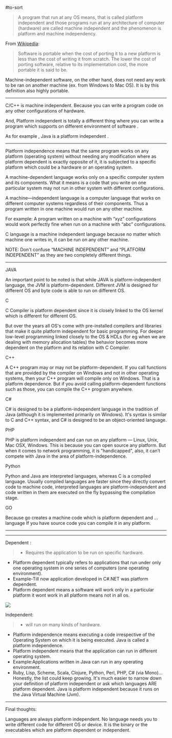 #to-sort

> A program that run at any OS means, that is called platform independent and those programs run at any architecture of computer (hardware) are called machine independent and the phenomenon is platform and machine independency.

From [Wikipedia](http://en.wikipedia.org/wiki/Porting):

> Software is portable when the cost of porting it to a new platform is less than the cost of writing it from scratch. The lower the cost of porting software, relative to its implementation cost, the more portable it is said to be.

Machine-independent software, on the other hand, does not need any work to be ran on another machine (ex. from Windows to Mac OS). It is by this definition also highly portable.




----

C/C++ is machine independent. Because you can write a program code on any other configurations of hardware.

And, Platform independent is totally a different thing where you can write a program which supports on different environment of software .

As for example , Java is a platform independent .

----

Platform independence means that the same program works on any platform (operating system) without needing any modification where as platform dependent is exactly opposite of it, it is subjected to a specific platform which could be a hardware or an operating system.


A machine-dependent language works only on a specific computer system and its components. What it means is a code that you write on one particular system may not run in other system with different configurations.

A machine—independent language is a computer language that works on different computer systems regardless of their components. Thus a program written in one machine would run on any other machine.

For example: A program written on a machine with “xyz” configurations would work perfectly fine when run on a machine with “abc” configurations.

C language is a machine independent language because no matter which machine one writes in, it can be run on any other machine.

NOTE: Don't confuse “MACHINE INDEPENDENT” and “PLATFORM INDEPENDENT” as they are two completely different things.

---

JAVA

An important point to be noted is that while JAVA is platform-independent language, the JVM is platform-dependent. Different JVM is designed for different OS and byte code is able to run on different OS.

C

C Compiler is platform dependent since it is closely linked to the OS kernel which is different for different OS.

But over the years all OS's come with pre-installed compilers and libraries that make it quite platform independent for basic programming. For deeper low-level programming linked closely to the OS & HDLs (for eg when we are dealing with memory allocation tables) the behavior becomes more dependent on the platform and its relation with C Compiler.

C++

A C++ program may or may not be platform-dependent. If you call functions that are provided by the compiler on Windows and not in other operating systems, then your C++ program will compile only on Windows. That is a platform dependence. But if you avoid calling platform-dependent functions such as those, you can compile the C++ program anywhere.

C#

C# is designed to be a platform-independent language in the tradition of Java (although it is implemented primarily on Windows). It's syntax is similar to C and C++ syntax, and C# is designed to be an object-oriented language.

PHP

PHP is platform independent and can run on any platform — Linux, Unix, Mac OSX, Windows. This is because you can open source any platform. But when it comes to network programming, it is "handicapped", also, it can’t compete with Java in the area of platform-independence.

Python

Python and Java are interpreted languages, whereas C is a compiled language. Usually compiled languages are faster since they directly convert code to machine code, interpreted languages are platform-independent and code written in them are executed on the fly bypassing the compilation stage.

GO

Because go creates a machine code which is platform dependent and ... language If you have source code you can compile it in any platform.

----



----


Dependent :

> -   Requires the application to be run on specific hardware. 

-   Platform dependent typically refers to applications that run under only one operating system in one series of computers (one operating environment).
-   Example-Till now application developed in C#.NET was platform dependent.
-   Platform dependent means a software will work only in a particular platform it wont work in all platform means not in all os.

![](https://qphs.fs.quoracdn.net/main-qimg-8e71208ee37fc96b14a120829a4e9415)

Independent:

> -   will run on many kinds of hardware. 

-   Platform independence means executing a code irrespective of the Operating System on which it is being executed. Java is called a platform independence.
-   Platform independent means that the application can run in different operating system.
-   Example:Applications written in Java can run in any operating environment.
-   Ruby, Lisp, Scheme, Scala, Clojure, Python, Perl, PHP, C# (via Mono)... Honestly, the list could keep growing. It's much easier to narrow down your definition of platform independent or ask which languages ARE platform dependent. Java is platform independent because it runs on the Java Virtual Machine (Jvm).

----

Final thoughts:

Languages are always platform independent. No language needs you to write different code for different OS or device. It is the binary or the executables which are platform dependent or independent.